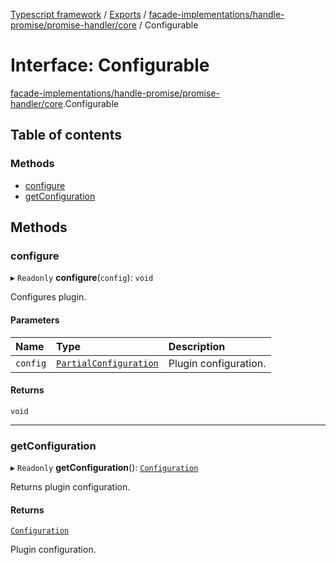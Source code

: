 [Typescript framework](../index.md) / [Exports](../modules.md) / [facade-implementations/handle-promise/promise-handler/core](../modules/facade_implementations_handle_promise_promise_handler_core.md) / Configurable

# Interface: Configurable

[facade-implementations/handle-promise/promise-handler/core](../modules/facade_implementations_handle_promise_promise_handler_core.md).Configurable

## Table of contents

### Methods

- [configure](facade_implementations_handle_promise_promise_handler_core.Configurable.md#configure)
- [getConfiguration](facade_implementations_handle_promise_promise_handler_core.Configurable.md#getconfiguration)

## Methods

### configure

▸ `Readonly` **configure**(`config`): `void`

Configures plugin.

#### Parameters

| Name | Type | Description |
| :------ | :------ | :------ |
| `config` | [`PartialConfiguration`](facade_implementations_handle_promise_promise_handler_core.PartialConfiguration.md) | Plugin configuration. |

#### Returns

`void`

___

### getConfiguration

▸ `Readonly` **getConfiguration**(): [`Configuration`](facade_implementations_handle_promise_promise_handler_core.Configuration.md)

Returns plugin configuration.

#### Returns

[`Configuration`](facade_implementations_handle_promise_promise_handler_core.Configuration.md)

Plugin configuration.
